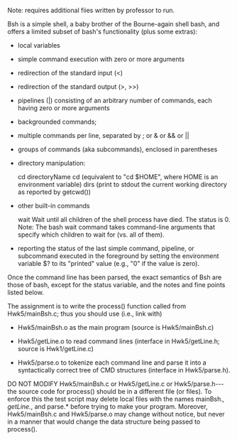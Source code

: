 Note: requires additional fiies written by professor to run.

Bsh is a simple shell, a baby brother of the Bourne-again shell
bash, and offers a limited subset of bash's functionality (plus some extras):

- local variables

- simple command execution with zero or more arguments

- redirection of the standard input (<)

- redirection of the standard output (>, >>)

- pipelines (|) consisting of an arbitrary number of commands, each having zero
  or more arguments

- backgrounded commands;

- multiple commands per line, separated by ; or & or && or ||

- groups of commands (aka subcommands), enclosed in parentheses

- directory manipulation:

    cd directoryName
    cd                  (equivalent to "cd $HOME", where HOME
			 is an environment variable)
    dirs                (print to stdout the current working
			 directory as reported by getcwd())

- other built-in commands

    wait                Wait until all children of the shell process have died.
			The status is 0.  Note:  The bash wait command takes
			command-line arguments that specify which children to
			wait for (vs. all of them).

- reporting the status of the last simple command, pipeline, or subcommand
  executed in the foreground by setting the environment variable $? to its
  "printed" value (e.g., "0" if the value is zero).

Once the command line has been parsed, the exact semantics of Bsh are those
of bash, except for the status variable, and the notes and fine points listed
below.

The assignment is to write the process() function called from Hwk5/mainBsh.c;
thus you should use (i.e., link with)

* Hwk5/mainBsh.o as the main program (source is Hwk5/mainBsh.c)

* Hwk5/getLine.o to read command lines (interface in Hwk5/getLine.h; source
  is Hwk1/getLine.c)

* Hwk5/parse.o to tokenize each command line and parse it into a syntactically
  correct tree of CMD structures (interface in Hwk5/parse.h).

DO NOT MODIFY Hwk5/mainBsh.c or Hwk5/getLine.c or Hwk5/parse.h---the source
code for process() should be in a different file (or files).  To enforce this
the test script may delete local files with the names mainBsh.*, getLine.*, and
parse.* before trying to make your program.  Moreover, Hwk5/mainBsh.c and
Hwk5/parse.o may change without notice, but never in a manner that would change
the data structure being passed to process().
